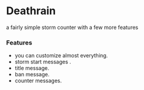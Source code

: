 # Deathrain
a fairly simple storm counter with a few more features

### Features
 -  you can customize almost everything.
 -  storm start messages .
 -  title message.
 -  ban message. 
 -  counter messages.
